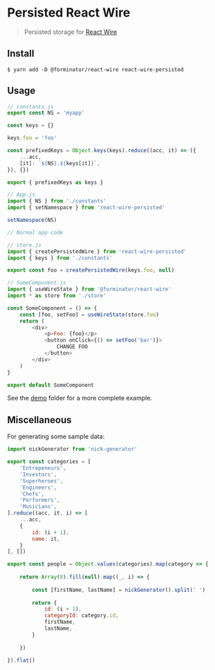 # Persisted React Wire

> Persisted storage for [React Wire](https://github.com/forminator/react-wire)

## Install

```shell
$ yarn add -D @forminator/react-wire react-wire-persisted
```

## Usage

```javascript
// constants.js
export const NS = 'myapp'

const keys = {}

keys.foo = 'foo'

const prefixedKeys = Object.keys(keys).reduce((acc, it) => ({
    ...acc,
    [it]: `${NS}.${keys[it]}`,
}), {})

export { prefixedKeys as keys }
```

```javascript
// App.js
import { NS } from './constants'
import { setNamespace } from 'react-wire-persisted'

setNamespace(NS)

// Normal app code
```

```javascript
// store.js
import { createPersistedWire } from 'react-wire-persisted'
import { keys } from './constants'

export const foo = createPersistedWire(keys.foo, null)
```

```javascript
// SomeComponent.js
import { useWireState } from '@forminator/react-wire'
import * as store from './store'

const SomeComponent = () => {
    const [foo, setFoo] = useWireState(store.foo)
    return (
        <div>
            <p>Foo: {foo}</p>
            <button onClick={() => setFoo('bar')}>
                CHANGE FOO
            </button>
        </div>
    )
}

export default SomeComponent
```

See the [demo](demo) folder for a more complete example.

## Miscellaneous

For generating some sample data:

```javascript
import nickGenerator from 'nick-generator'

export const categories = [
    'Entrepeneurs',
    'Investors',
    'Superheroes',
    'Engineers',
    'Chefs',
    'Performers',
    'Musicians',
].reduce((acc, it, i) => [
    ...acc,
    {
        id: (i + 1),
        name: it,
    }
], [])

export const people = Object.values(categories).map(category => {
    
    return Array(8).fill(null).map((_, i) => {
        
        const [firstName, lastName] = nickGenerator().split(' ')
        
        return {
            id: (i + 1),
            categoryId: category.id,
            firstName,
            lastName,
        }
        
    })
    
}).flat()
```
